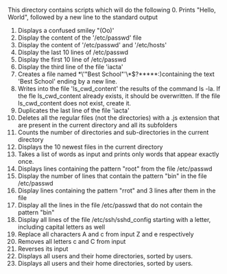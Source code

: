 This directory contains scripts which will do the following
0. Prints "Hello, World", followed by a new line to the standard output
1. Displays a confused smiley "(Oo)'
2. Display the content of the '/etc/passwd' file
3. Display the content of '/etc/passwd' and '/etc/hosts'
4. Display the last 10 lines of /etc/passwd
5. Display the first 10 line of /etc/passwd
6. Display the third line of the file 'iacta'
7. Creates a file named \*\\'"Best School"\'\\*$\?\*\*\*\*\*:)containing the text 'Best School' ending by a new line.
8. Writes into the file 'ls_cwd_content' the results of the command ls -la. If the fle ls_cwd_content already exists, it should be overwritten. If the file ls_cwd_content does not exist, create it.
9. Duplicates the last line of the file 'iacta'
10. Deletes all the regular files (not the directories) with a .js extension that are present in the current directory and all its subfolders
11. Counts the number of directories and sub-directories in the current directory
12. Displays the 10 newest files in the current directory
13. Takes a list of words as input and prints only words that appear exactly once.
14. Displays lines containing the pattern "root" from the file /etc/passwd
15. Display the number of lines that contain the pattern "bin" in the file /etc/passwd
16. Display lines containing the pattern "rrot" and 3 lines after them in the file
17. Display all the lines in the file /etc/passwd that do not contain the pattern "bin"
18. Display all lines of the file /etc/ssh/sshd_config starting with a letter, including capital letters as well
19. Replace all characters A and c from input Z and e respectively
20. Removes all letters c and C from input
21. Reverses its input
22. Displays all users and their home directories, sorted by users.
22. Displays all users and their home directories, sorted by users.
